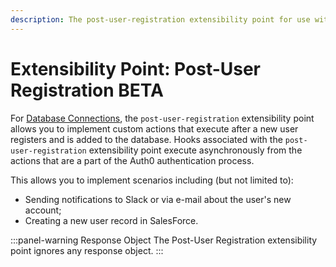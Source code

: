 ```yaml
---
description: The post-user-registration extensibility point for use with Hooks
---
```


# Extensibility Point: Post-User Registration&nbsp;<span class="btn btn-primary btn-sm">BETA</span>

For [Database Connections](/connections/database), the `post-user-registration` extensibility point allows you to implement custom actions that execute after a new user registers and is added to the database. Hooks associated with the `post-user-registration` extensibility point execute asynchronously from the actions that are a part of the Auth0 authentication process.

This allows you to implement scenarios including (but not limited to):

* Sending notifications to Slack or via e-mail about the user's new account;
* Creating a new user record in SalesForce.

:::panel-warning Response Object
The Post-User Registration extensibility point ignores any response object.
:::
